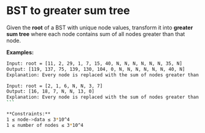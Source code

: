 # BST to greater sum tree

Given the **root** of a BST with unique node values, transform it into **greater sum tree** where each node contains sum of all nodes greater than that node.

**Examples:**

```bash
Input: root = [11, 2, 29, 1, 7, 15, 40, N, N, N, N, N, N, 35, N]
Output: [119, 137, 75, 139, 130, 104, 0, N, N, N, N, N, N, 40, N]
Explanation: Every node is replaced with the sum of nodes greater than itself.
```

````bash
Input: root = [2, 1, 6, N, N, 3, 7]
Output: [16, 18, 7, N, N, 13, 0]
Explanation: Every node is replaced with the sum of nodes greater than itself.
```

**Constraints:**
1 ≤ node->data ≤ 3*10^4
1 ≤ number of nodes ≤ 3*10^4
````
